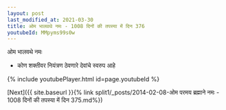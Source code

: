 ```yaml
---
layout: post
last_modified_at: 2021-03-30
title: ओम भालवथे नमः - 1008 दिनों की तपस्या में दिन 376
youtubeId: MMpyms99s0w
---
```

 
 
 ओम भालवथे नमः  
 
 -  कोण शक्तीवर नियंत्रण ठेवणारे देवांचे स्वरुप आहे 
 
  
 
  
 
 
 
 
 
 


{% include youtubePlayer.html id=page.youtubeId %}
 
[Next]({{ site.baseurl }}{% link  split1/_posts/2014-02-08-ओम परमय ब्रह्माने नमः - 1008 दिनों की तपस्या में दिन 375.md%})
 
